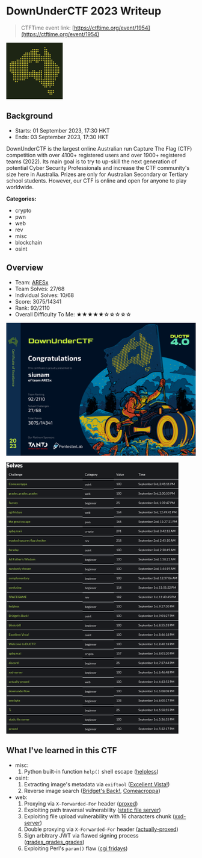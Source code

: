 # DownUnderCTF 2023 Writeup

> CTFTime event link: [https://ctftime.org/event/1954](https://ctftime.org/event/1954)

![](https://github.com/siunam321/CTF-Writeups/blob/main/DownUnderCTF-2023/images/banner.png)

## Background

- Starts: 01 September 2023, 17:30 HKT
- Ends: 03 September 2023, 17:30 HKT

DownUnderCTF is the largest online Australian run Capture The Flag (CTF) competition with over 4100+ registered users and over 1900+ registered teams (2022). Its main goal is to try to up-skill the next generation of potential Cyber Security Professionals and increase the CTF community's size here in Australia. Prizes are only for Australian Secondary or Tertiary school students. However, our CTF is online and open for anyone to play worldwide.

**Categories:**

- crypto
- pwn
- web
- rev 
- misc
- blockchain
- osint

## Overview

- Team: [ARESx](https://ctftime.org/team/128734)
- Team Solves: 27/68
- Individual Solves: 10/68
- Score: 3075/14341
- Rank: 92/2110
- Overall Difficulty To Me: ★★★★★☆☆☆☆☆

![](https://github.com/siunam321/CTF-Writeups/blob/main/DownUnderCTF-2023/images/cert.png)

![](https://github.com/siunam321/CTF-Writeups/blob/main/DownUnderCTF-2023/images/solves.png)

## What I've learned in this CTF

- misc:
    1. Python built-in function `help()` shell escape ([helpless](https://github.com/siunam321/CTF-Writeups/blob/main/DownUnderCTF-2023/misc/helpless/README.md))
- osint:
    1. Extracting image's metadata via `exiftool` ([Excellent Vista!](https://github.com/siunam321/CTF-Writeups/blob/main/DownUnderCTF-2023/osint/Excellent-Vista!/README.md))
    2. Reverse image search ([Bridget's Back!](https://github.com/siunam321/CTF-Writeups/blob/main/DownUnderCTF-2023/osint/Bridget's-Back!/README.md), [Comeacroppa](https://github.com/siunam321/CTF-Writeups/blob/main/DownUnderCTF-2023/osint/Comeacroppa/README.md))
- web:
    1. Proxying via `X-Forwarded-For` header ([proxed](https://github.com/siunam321/CTF-Writeups/blob/main/DownUnderCTF-2023/web/proxed/README.md))
    2. Exploiting path traversal vulnerability ([static file server](https://github.com/siunam321/CTF-Writeups/blob/main/DownUnderCTF-2023/web/static-file-server/README.md))
    3. Exploiting file upload vulnerability with 16 characters chunk ([xxd-server](https://github.com/siunam321/CTF-Writeups/blob/main/DownUnderCTF-2023/web/xxd-server/README.md))
    4. Double proxying via `X-Forwarded-For` header ([actually-proxed](https://github.com/siunam321/CTF-Writeups/blob/main/DownUnderCTF-2023/web/actually-proxed/README.md))
    5. Sign arbitrary JWT via flawed signing process ([grades_grades_grades](https://github.com/siunam321/CTF-Writeups/blob/main/DownUnderCTF-2023/web/grades_grades_grades/README.md))
    6. Exploiting Perl's `param()` flaw ([cgi fridays](https://github.com/siunam321/CTF-Writeups/blob/main/DownUnderCTF-2023/web/cgi-fridays/README.md))